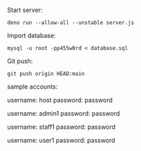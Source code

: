 Start server:

```shell
deno run --allow-all --unstable server.js
```

Import database:

```
mysql -u root -pp455w0rd < database.sql
```

Git push:

```
git push origin HEAD:main
```

sample accounts:

username: host
password: password

username: admin1
password: password

username: staff1
password: password

username: user1
password: password
